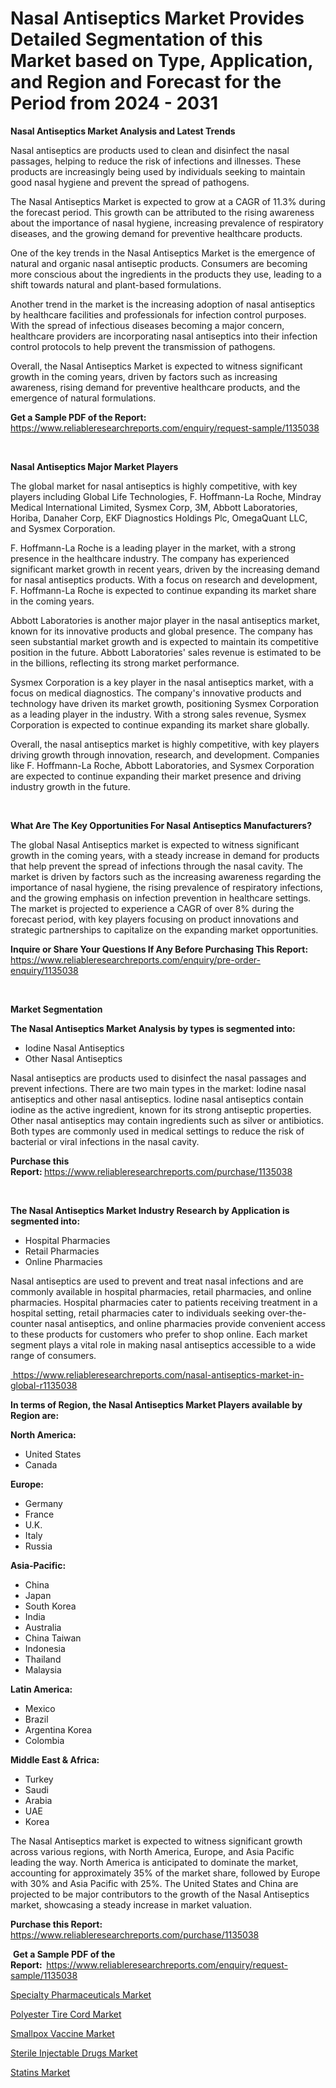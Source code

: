 <p><h1>Nasal Antiseptics Market Provides Detailed Segmentation of this Market based on Type, Application, and Region and Forecast for the Period from 2024 - 2031</h1></p><p><strong>Nasal Antiseptics Market Analysis and Latest Trends</strong></p>
<p><p>Nasal antiseptics are products used to clean and disinfect the nasal passages, helping to reduce the risk of infections and illnesses. These products are increasingly being used by individuals seeking to maintain good nasal hygiene and prevent the spread of pathogens.</p><p>The Nasal Antiseptics Market is expected to grow at a CAGR of 11.3% during the forecast period. This growth can be attributed to the rising awareness about the importance of nasal hygiene, increasing prevalence of respiratory diseases, and the growing demand for preventive healthcare products.</p><p>One of the key trends in the Nasal Antiseptics Market is the emergence of natural and organic nasal antiseptic products. Consumers are becoming more conscious about the ingredients in the products they use, leading to a shift towards natural and plant-based formulations.</p><p>Another trend in the market is the increasing adoption of nasal antiseptics by healthcare facilities and professionals for infection control purposes. With the spread of infectious diseases becoming a major concern, healthcare providers are incorporating nasal antiseptics into their infection control protocols to help prevent the transmission of pathogens.</p><p>Overall, the Nasal Antiseptics Market is expected to witness significant growth in the coming years, driven by factors such as increasing awareness, rising demand for preventive healthcare products, and the emergence of natural formulations.</p></p>
<p><strong>Get a Sample PDF of the Report:&nbsp;</strong> <a href="https://www.reliableresearchreports.com/enquiry/request-sample/1135038">https://www.reliableresearchreports.com/enquiry/request-sample/1135038</a></p>
<p>&nbsp;</p>
<p><strong>Nasal Antiseptics Major Market Players</strong></p>
<p><p>The global market for nasal antiseptics is highly competitive, with key players including Global Life Technologies, F. Hoffmann-La Roche, Mindray Medical International Limited, Sysmex Corp, 3M, Abbott Laboratories, Horiba, Danaher Corp, EKF Diagnostics Holdings Plc, OmegaQuant LLC, and Sysmex Corporation.</p><p>F. Hoffmann-La Roche is a leading player in the market, with a strong presence in the healthcare industry. The company has experienced significant market growth in recent years, driven by the increasing demand for nasal antiseptics products. With a focus on research and development, F. Hoffmann-La Roche is expected to continue expanding its market share in the coming years.</p><p>Abbott Laboratories is another major player in the nasal antiseptics market, known for its innovative products and global presence. The company has seen substantial market growth and is expected to maintain its competitive position in the future. Abbott Laboratories' sales revenue is estimated to be in the billions, reflecting its strong market performance.</p><p>Sysmex Corporation is a key player in the nasal antiseptics market, with a focus on medical diagnostics. The company's innovative products and technology have driven its market growth, positioning Sysmex Corporation as a leading player in the industry. With a strong sales revenue, Sysmex Corporation is expected to continue expanding its market share globally.</p><p>Overall, the nasal antiseptics market is highly competitive, with key players driving growth through innovation, research, and development. Companies like F. Hoffmann-La Roche, Abbott Laboratories, and Sysmex Corporation are expected to continue expanding their market presence and driving industry growth in the future.</p></p>
<p>&nbsp;</p>
<p><strong>What Are The Key Opportunities For Nasal Antiseptics Manufacturers?</strong></p>
<p><p>The global Nasal Antiseptics market is expected to witness significant growth in the coming years, with a steady increase in demand for products that help prevent the spread of infections through the nasal cavity. The market is driven by factors such as the increasing awareness regarding the importance of nasal hygiene, the rising prevalence of respiratory infections, and the growing emphasis on infection prevention in healthcare settings. The market is projected to experience a CAGR of over 8% during the forecast period, with key players focusing on product innovations and strategic partnerships to capitalize on the expanding market opportunities.</p></p>
<p><strong>Inquire or Share Your Questions If Any Before Purchasing This Report:</strong> <a href="https://www.reliableresearchreports.com/enquiry/pre-order-enquiry/1135038">https://www.reliableresearchreports.com/enquiry/pre-order-enquiry/1135038</a></p>
<p>&nbsp;</p>
<p><strong>Market Segmentation</strong></p>
<p><strong>The Nasal Antiseptics Market Analysis by types is segmented into:</strong></p>
<p><ul><li>Iodine Nasal Antiseptics</li><li>Other Nasal Antiseptics</li></ul></p>
<p><p>Nasal antiseptics are products used to disinfect the nasal passages and prevent infections. There are two main types in the market: Iodine nasal antiseptics and other nasal antiseptics. Iodine nasal antiseptics contain iodine as the active ingredient, known for its strong antiseptic properties. Other nasal antiseptics may contain ingredients such as silver or antibiotics. Both types are commonly used in medical settings to reduce the risk of bacterial or viral infections in the nasal cavity.</p></p>
<p><strong>Purchase this Report:&nbsp;</strong><a href="https://www.reliableresearchreports.com/purchase/1135038">https://www.reliableresearchreports.com/purchase/1135038</a></p>
<p>&nbsp;</p>
<p><strong>The Nasal Antiseptics Market Industry Research by Application is segmented into:</strong></p>
<p><ul><li>Hospital Pharmacies</li><li>Retail Pharmacies</li><li>Online Pharmacies</li></ul></p>
<p><p>Nasal antiseptics are used to prevent and treat nasal infections and are commonly available in hospital pharmacies, retail pharmacies, and online pharmacies. Hospital pharmacies cater to patients receiving treatment in a hospital setting, retail pharmacies cater to individuals seeking over-the-counter nasal antiseptics, and online pharmacies provide convenient access to these products for customers who prefer to shop online. Each market segment plays a vital role in making nasal antiseptics accessible to a wide range of consumers.</p></p>
<p><a href="https://www.reliableresearchreports.com/nasal-antiseptics-market-in-global-r1135038">&nbsp;https://www.reliableresearchreports.com/nasal-antiseptics-market-in-global-r1135038</a></p>
<p><strong>In terms of Region, the Nasal Antiseptics Market Players available by Region are:</strong></p>
<p>
    <p> <strong> North America: </strong>
        <ul>
            <li>United States</li>
            <li>Canada</li>
        </ul>
        </p> 
    <p> <strong> Europe: </strong>
        <ul>
            <li>Germany</li>
            <li>France</li>
            <li>U.K.</li>
            <li>Italy</li>
            <li>Russia</li>
        </ul>
        </p> 
    <p> <strong> Asia-Pacific: </strong>
        <ul>
            <li>China</li>
            <li>Japan</li>
            <li>South Korea</li>
            <li>India</li>
            <li>Australia</li>
            <li>China Taiwan</li>
            <li>Indonesia</li>
            <li>Thailand</li>
            <li>Malaysia</li>
        </ul>
        </p> 
    <p> <strong> Latin America: </strong>
        <ul>
            <li>Mexico</li>
            <li>Brazil</li>
            <li>Argentina Korea</li>
            <li>Colombia</li>
        </ul>
        </p> 
    <p> <strong> Middle East & Africa: </strong>
        <ul>
            <li>Turkey</li>
            <li>Saudi</li>
            <li>Arabia</li>
            <li>UAE</li>
            <li>Korea</li>
        </ul>
    </p>
    </p>
<p><p>The Nasal Antiseptics market is expected to witness significant growth across various regions, with North America, Europe, and Asia Pacific leading the way. North America is anticipated to dominate the market, accounting for approximately 35% of the market share, followed by Europe with 30% and Asia Pacific with 25%. The United States and China are projected to be major contributors to the growth of the Nasal Antiseptics market, showcasing a steady increase in market valuation.</p></p>
<p><strong>Purchase this Report: </strong><a href="https://www.reliableresearchreports.com/purchase/1135038">https://www.reliableresearchreports.com/purchase/1135038</a></p>
<p>&nbsp;<strong>Get a Sample PDF of the Report:&nbsp;&nbsp;</strong><a href="https://www.reliableresearchreports.com/enquiry/request-sample/1135038">https://www.reliableresearchreports.com/enquiry/request-sample/1135038</a></p>
<p><strong></strong></p>
<p><p><a href="https://github.com/ohumlzho95/Market-Research-Report-List-1/blob/main/specialty-pharmaceuticals-market.md">Specialty Pharmaceuticals Market</a></p><p><a href="https://medium.com/@janetchuaf36/polyester-tire-cord-market-emerging-trends-and-future-prospects-for-period-from-2024-to-2031-26fb23f1568f">Polyester Tire Cord Market</a></p><p><a href="https://github.com/lizaRempel/Market-Research-Report-List-1/blob/main/smallpox-vaccine-market.md">Smallpox Vaccine Market</a></p><p><a href="https://github.com/dringals/Market-Research-Report-List-5/blob/main/sterile-injectable-drugs-market.md">Sterile Injectable Drugs Market</a></p><p><a href="https://github.com/lbird53714/Market-Research-Report-List-5/blob/main/statins-market.md">Statins Market</a></p></p>